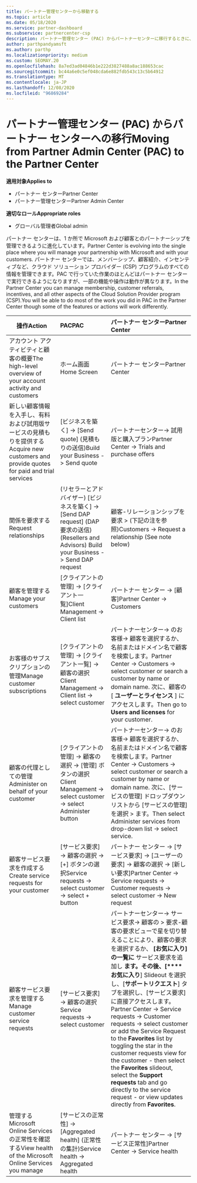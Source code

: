 ```yaml
---
title: パートナー管理センターから移動する
ms.topic: article
ms.date: 05/18/2020
ms.service: partner-dashboard
ms.subservice: partnercenter-csp
description: パートナー管理センター (PAC) からパートナーセンターに移行するときに、CSP プログラムのメンバーシップ、顧客紹介、インセンティブなどを管理する方法について説明します。
author: parthpandyamsft
ms.author: parthp
ms.localizationpriority: medium
ms.custom: SEOMAY.20
ms.openlocfilehash: 8a7ed3ad04846b1e222d3827488a8ac188653cac
ms.sourcegitcommit: bc44a6e0c5ef048cda6e882fdb543c13c5b64912
ms.translationtype: MT
ms.contentlocale: ja-JP
ms.lasthandoff: 12/08/2020
ms.locfileid: "96869284"
---
```

# <a name="moving-from-partner-admin-center-pac-to-the-partner-center"></a><span data-ttu-id="5bf3b-103">パートナー管理センター (PAC) からパートナー センターへの移行</span><span class="sxs-lookup"><span data-stu-id="5bf3b-103">Moving from Partner Admin Center (PAC) to the Partner Center</span></span>

<span data-ttu-id="5bf3b-104">**適用対象**</span><span class="sxs-lookup"><span data-stu-id="5bf3b-104">**Applies to**</span></span>
- <span data-ttu-id="5bf3b-105">パートナー センター</span><span class="sxs-lookup"><span data-stu-id="5bf3b-105">Partner Center</span></span>
- <span data-ttu-id="5bf3b-106">パートナー管理センター</span><span class="sxs-lookup"><span data-stu-id="5bf3b-106">Partner Admin Center</span></span>

<span data-ttu-id="5bf3b-107">**適切なロール**</span><span class="sxs-lookup"><span data-stu-id="5bf3b-107">**Appropriate roles**</span></span>
- <span data-ttu-id="5bf3b-108">グローバル管理者</span><span class="sxs-lookup"><span data-stu-id="5bf3b-108">Global admin</span></span>

<span data-ttu-id="5bf3b-109">パートナー センターは、1 か所で Microsoft および顧客とのパートナーシップを管理できるように進化しています。</span><span class="sxs-lookup"><span data-stu-id="5bf3b-109">Partner Center is evolving into the single place where you will manage your partnership with Microsoft and with your customers.</span></span> <span data-ttu-id="5bf3b-110">パートナー センターでは、メンバーシップ、顧客紹介、インセンティブなど、クラウド ソリューション プロバイダー (CSP) プログラムのすべての情報を管理できます。PAC で行っていた作業のほとんどはパートナー センターで実行できるようになりますが、一部の機能や操作は動作が異なります。</span><span class="sxs-lookup"><span data-stu-id="5bf3b-110">In the Partner Center you can manage membership, customer referrals, incentives, and all other aspects of the Cloud Solution Provider program (CSP).You will be able to do most of the work you did in PAC in the Partner Center though some of the features or actions will work differently.</span></span>


|<span data-ttu-id="5bf3b-111">**操作**</span><span class="sxs-lookup"><span data-stu-id="5bf3b-111">**Action**</span></span>   |<span data-ttu-id="5bf3b-112">**PAC**</span><span class="sxs-lookup"><span data-stu-id="5bf3b-112">**PAC**</span></span>   |<span data-ttu-id="5bf3b-113">**パートナー センター**</span><span class="sxs-lookup"><span data-stu-id="5bf3b-113">**Partner Center**</span></span>   |
|--------------|:--------------|:---------------|
|<span data-ttu-id="5bf3b-114">アカウント アクティビティと顧客の概要</span><span class="sxs-lookup"><span data-stu-id="5bf3b-114">The high-level overview of your account activity and customers</span></span>|<span data-ttu-id="5bf3b-115">ホーム画面</span><span class="sxs-lookup"><span data-stu-id="5bf3b-115">Home Screen</span></span>|<span data-ttu-id="5bf3b-116">パートナー センター</span><span class="sxs-lookup"><span data-stu-id="5bf3b-116">Partner Center</span></span>|
|<span data-ttu-id="5bf3b-117">新しい顧客情報を入手し、有料および試用版サービスの見積もりを提供する</span><span class="sxs-lookup"><span data-stu-id="5bf3b-117">Acquire new customers and provide quotes for paid and trial services</span></span>|<span data-ttu-id="5bf3b-118">[ビジネスを築く] -> [Send quote] (見積もりの送信)</span><span class="sxs-lookup"><span data-stu-id="5bf3b-118">Build your Business -> Send quote</span></span>|<span data-ttu-id="5bf3b-119">パートナーセンター-> 試用版と購入プラン</span><span class="sxs-lookup"><span data-stu-id="5bf3b-119">Partner Center -> Trials and purchase offers</span></span> |
|<span data-ttu-id="5bf3b-120">関係を要求する</span><span class="sxs-lookup"><span data-stu-id="5bf3b-120">Request relationships</span></span>|<span data-ttu-id="5bf3b-121">(リセラーとアドバイザー) [ビジネスを築く] -> [Send DAP request] (DAP 要求の送信)</span><span class="sxs-lookup"><span data-stu-id="5bf3b-121">(Resellers and Advisors) Build your Business -> Send DAP request</span></span>|<span data-ttu-id="5bf3b-122">顧客-リレーションシップを要求 > (下記の注を参照)</span><span class="sxs-lookup"><span data-stu-id="5bf3b-122">Customers -> Request a relationship (See note below)</span></span>|
|<span data-ttu-id="5bf3b-123">顧客を管理する</span><span class="sxs-lookup"><span data-stu-id="5bf3b-123">Manage your customers</span></span>|<span data-ttu-id="5bf3b-124">[クライアントの管理] -> [クライアント一覧]</span><span class="sxs-lookup"><span data-stu-id="5bf3b-124">Client Management -> Client list</span></span>|<span data-ttu-id="5bf3b-125">パートナー センター -> [顧客]</span><span class="sxs-lookup"><span data-stu-id="5bf3b-125">Partner Center -> Customers</span></span>|
|<span data-ttu-id="5bf3b-126">お客様のサブスクリプションの管理</span><span class="sxs-lookup"><span data-stu-id="5bf3b-126">Manage customer subscriptions</span></span>|<span data-ttu-id="5bf3b-127">[クライアントの管理] -> [クライアント一覧] -> 顧客の選択</span><span class="sxs-lookup"><span data-stu-id="5bf3b-127">Client Management -> Client list -> select customer</span></span>|<span data-ttu-id="5bf3b-128">パートナーセンター-> のお客様-> 顧客を選択するか、名前またはドメイン名で顧客を検索します。</span><span class="sxs-lookup"><span data-stu-id="5bf3b-128">Partner Center -> Customers -> select customer or search a customer by name or domain name.</span></span> <span data-ttu-id="5bf3b-129">次に、顧客の [ **ユーザーとライセンス** ] にアクセスします。</span><span class="sxs-lookup"><span data-stu-id="5bf3b-129">Then go  to **Users and licenses** for your customer.</span></span>|
|<span data-ttu-id="5bf3b-130">顧客の代理としての管理</span><span class="sxs-lookup"><span data-stu-id="5bf3b-130">Administer on behalf of your customer</span></span>|<span data-ttu-id="5bf3b-131">[クライアントの管理] -> 顧客の選択 -> [管理] ボタンの選択</span><span class="sxs-lookup"><span data-stu-id="5bf3b-131">Client Management -> select customer -> select Administer button</span></span>|<span data-ttu-id="5bf3b-132">パートナーセンター-> のお客様-> 顧客を選択するか、名前またはドメイン名で顧客を検索します。</span><span class="sxs-lookup"><span data-stu-id="5bf3b-132">Partner Center -> Customers -> select customer or search a customer by name or domain name.</span></span> <span data-ttu-id="5bf3b-133">次に、[サービスの管理] ドロップダウンリストから [サービスの管理] を選択 > ます。</span><span class="sxs-lookup"><span data-stu-id="5bf3b-133">Then select Administer services from drop-down list -> select service.</span></span>|
|<span data-ttu-id="5bf3b-134">顧客サービス要求を作成する</span><span class="sxs-lookup"><span data-stu-id="5bf3b-134">Create service requests for your customer</span></span>|<span data-ttu-id="5bf3b-135">[サービス要求] -> 顧客の選択 -> [+] ボタンの選択</span><span class="sxs-lookup"><span data-stu-id="5bf3b-135">Service requests -> select customer -> select + button</span></span> | <span data-ttu-id="5bf3b-136">パートナー センター -> [サービス要求] -> [ユーザーの要求] -> 顧客の選択 -> [新しい要求]</span><span class="sxs-lookup"><span data-stu-id="5bf3b-136">Partner Center -> Service requests -> Customer requests -> select customer -> New request</span></span>|
|<span data-ttu-id="5bf3b-137">顧客サービス要求を管理する</span><span class="sxs-lookup"><span data-stu-id="5bf3b-137">Manage customer service requests</span></span>| <span data-ttu-id="5bf3b-138">[サービス要求] -> 顧客の選択</span><span class="sxs-lookup"><span data-stu-id="5bf3b-138">Service requests -> select customer</span></span>|<span data-ttu-id="5bf3b-139">パートナーセンター-> サービス要求-> 顧客の > 要求-顧客の要求ビューで星を切り替えることにより、顧客の要求を選択するか、 **[お気に入り] の一覧に** サービス要求を追加し **ます。その後、[\*\*\*\*お気に入り**] Slideout を選択し、[**サポートリクエスト**] タブを選択し、[サービス要求] に直接アクセスします。</span><span class="sxs-lookup"><span data-stu-id="5bf3b-139">Partner Center -> Service requests -> Customer requests -> select customer or add the Service Request to the **Favorites** list by toggling the star in the customer requests view for the customer - then select the **Favorites** slideout, select the **Support requests** tab and go directly to the service request - or view updates directly from **Favorites**.</span></span>|
|<span data-ttu-id="5bf3b-140">管理する Microsoft Online Services の正常性を確認する</span><span class="sxs-lookup"><span data-stu-id="5bf3b-140">View health of the Microsoft Online Services you manage</span></span>|<span data-ttu-id="5bf3b-141">[サービスの正常性] -> [Aggregated health] (正常性の集計)</span><span class="sxs-lookup"><span data-stu-id="5bf3b-141">Service health -> Aggregated health</span></span>|<span data-ttu-id="5bf3b-142">パートナー センター -> [サービス正常性]</span><span class="sxs-lookup"><span data-stu-id="5bf3b-142">Partner Center -> Service health</span></span>|
